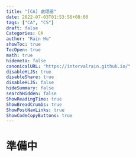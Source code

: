 ```yaml
---
title: "[CA] 處理器"
date: 2022-07-03T01:53:56+08:00
tags: ["CA", "CS"]
draft: false
Categories: CA            
author: "Rain Hu"
showToc: true
TocOpen: true
math: true
hidemeta: false
canonicalURL: "https://intervalrain.github.io/"
disableHLJS: true
disableShare: true
disableHLJS: false
hideSummary: false
searchHidden: false
ShowReadingTime: true
ShowBreadCrumbs: true
ShowPostNavLinks: true
ShowCodeCopyButtons: true
---
```


# 準備中